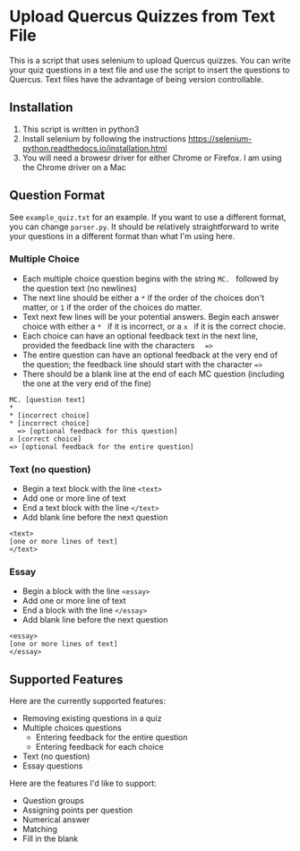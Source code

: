 # Upload Quercus Quizzes from Text File

This is a script that uses selenium to upload Quercus quizzes. You can write
your quiz questions in a text file and use the script to insert the questions
to Quercus. Text files have the advantage of being version controllable.

## Installation

1. This script is written in python3
2. Install selenium by following the instructions https://selenium-python.readthedocs.io/installation.html
3. You will need a browesr driver for either Chrome or Firefox. I am using the Chrome driver on a Mac

## Question Format

See `example_quiz.txt` for an example. If you want to use a different format, you can change
`parser.py`. It should be relatively straightforward to write your questions in a different
format than what I'm using here.

### Multiple Choice

- Each multiple choice question begins with the string `MC. ` followed by the question text (no newlines)
- The next line should be either a `*` if the order of the choices don't matter, or `1` if the order of the choices do matter.
- Text next few lines will be your potential answers. Begin each answer choice with either a `* ` if it is incorrect,
  or a `x `  if it is the correct chocie.
- Each choice can have an optional feedback text in the next line, provided the feedback line
  with the characters `  =>`
- The entire question can have an optional feedback at the very end of the question; the feedback
  line should start with the character `=>`
- There should be a blank line at the end of each MC question (including the one at the very end of the fine)

```
MC. [question text]
*
* [incorrect choice]
* [incorrect choice]
  => [optional feedback for this question]
x [correct choice]
=> [optional feedback for the entire question]

```

### Text (no question)

- Begin a text block with the line `<text>`
- Add one or more line of text
- End a text block with the line `</text>`
- Add blank line before the next question

```
<text>
[one or more lines of text]
</text>
```

### Essay

- Begin a block with the line `<essay>`
- Add one or more line of text
- End a block with the line `</essay>`
- Add blank line before the next question

```
<essay>
[one or more lines of text]
</essay>
```


## Supported Features

Here are the currently supported features:

- Removing existing questions in a quiz
- Multiple choices questions
    - Entering feedback for the entire question
    - Entering feedback for each choice
- Text (no question)
- Essay questions

Here are the features I'd like to support:

- Question groups
- Assigning points per question
- Numerical answer
- Matching
- Fill in the blank


